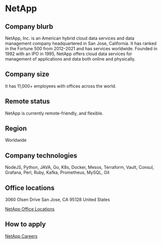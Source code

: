 # NetApp

## Company blurb

NetApp, Inc. is an American hybrid cloud data services and data management company headquartered in San Jose, California. It has ranked in the Fortune 500 from 2012–2021 and has services worldwide. Founded in 1992 with an IPO in 1995, NetApp offers cloud data services for management of applications and data both online and physically.

## Company size

It has 11,000+ employees with offices across the world.

## Remote status

NetApp is currently remote-friendly, and flexible.

## Region

Worldwide

## Company technologies

NodeJS, Python, JAVA, Go, K8s, Docker, Mesos, Terraform, Vault, Consul, Grafana, Perl, Ruby, Kafka, Prometheus, MySQL,  Git

## Office locations

3060 Olsen Drive
San Jose, CA 95128
United States

[NetApp Office Locations](https://www.netapp.com/company/branch-office-locations/)

## How to apply

[NetApp Careers](https://www.netapp.com/company/careers/)
